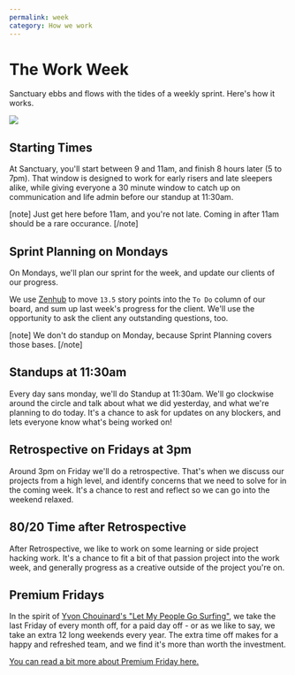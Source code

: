 ```yaml
---
permalink: week
category: How we work
---
```


# The Work Week

Sanctuary ebbs and flows with the tides of a weekly sprint. Here's how it works.

![](https://scontent-iad3-1.cdninstagram.com/vp/e7d580737d9c318f555ed825f57e5ab0/5BFA78FC/t51.2885-15/e35/30085791_182652012381526_4517074223973269504_n.jpg)

## Starting Times

At Sanctuary, you'll start between 9 and 11am, and finish 8 hours later (5 to 7pm). That window is designed to work for early risers and late sleepers alike, while giving everyone a 30 minute window to catch up on communication and life admin before our standup at 11:30am.

[note]
Just get here before 11am, and you're not late. Coming in after 11am should be a rare occurance.
[/note]

## Sprint Planning on Mondays

On Mondays, we'll plan our sprint for the week, and update our clients of our progress.

We use [Zenhub](https://www.zenhub.com/) to move `13.5` story points into the `To Do` column of our board, and sum up last week's progress for the client. We'll use the opportunity to ask the client any outstanding questions, too.

[note]
We don't do standup on Monday, because Sprint Planning covers those bases.
[/note]

## Standups at 11:30am

Every day sans monday, we'll do Standup at 11:30am. We'll go clockwise around the circle and talk about what we did yesterday, and what we're planning to do today. It's a chance to ask for updates on any blockers, and lets everyone know what's being worked on!

## Retrospective on Fridays at 3pm

Around 3pm on Friday we'll do a retrospective. That's when we discuss our projects from a high level, and identify concerns that we need to solve for in the coming week. It's a chance to rest and reflect so we can go into the weekend relaxed.

## 80/20 Time after Retrospective

After Retrospective, we like to work on some learning or side project hacking work. It's a chance to fit a bit of that passion project into the work week, and generally progress as a creative outside of the project you're on.

## Premium Fridays

In the spirit of [Yvon Chouinard's "Let My People Go Surfing"](https://www.patagonia.com/product/let-my-people-go-surfing-revised-paperback-book/BK067.html), we take the last Friday of every month off, for a paid day off - or as we like to say, we take an extra 12 long weekends every year. The extra time off makes for a happy and refreshed team, and we find it's more than worth the investment.

[You can read a bit more about Premium Friday here.](https://medium.com/sanctuary-computer-inc/12-extra-long-weekends-for-sanctuary-de46ed4c3f85)
